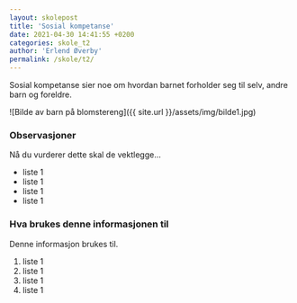 ```yaml
---
layout: skolepost
title: 'Sosial kompetanse'
date: 2021-04-30 14:41:55 +0200
categories: skole_t2
author: 'Erlend Øverby'
permalink: /skole/t2/
---
```


Sosial kompetanse sier noe om hvordan barnet forholder seg til selv, andre barn og foreldre.

![Bilde av barn på blomstereng]({{ site.url }}/assets/img/bilde1.jpg)

### Observasjoner

Nå du vurderer dette skal de vektlegge...

- liste 1
- liste 1
- liste 1
- liste 1

### Hva brukes denne informasjonen til

Denne informasjon brukes til.

1. liste 1
2. liste 1
3. liste 1
4. liste 1
